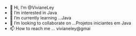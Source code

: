 - 👋 Hi, I’m @VivianeLey
- 👀 I’m interested in Java
- 🌱 I’m currently learning ...Java   
- 💞️ I’m looking to collaborate on ...Projetos iniciantes em Java
- 📫 How to reach me ...  vivianeley@gmai

<!---
VivianeLey/VivianeLey is a ✨ special ✨ repository because its `README.md` (this file) appears on your GitHub profile.
You can click the Preview link to take a look at your changes.
--->

